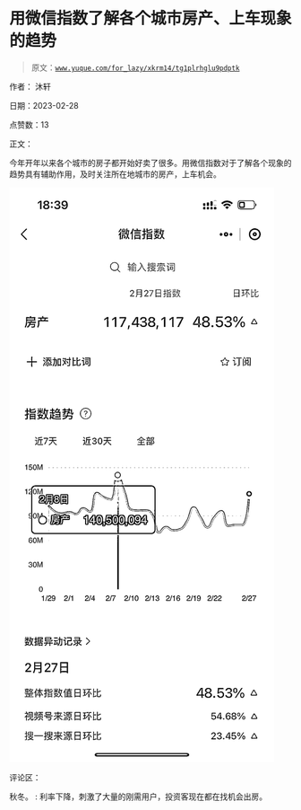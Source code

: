 # 用微信指数了解各个城市房产、上车现象的趋势

> 原文：[`www.yuque.com/for_lazy/xkrm14/tg1plrhglu9pdptk`](https://www.yuque.com/for_lazy/xkrm14/tg1plrhglu9pdptk)

作者： 沐轩 

日期：2023-02-28 

点赞数：13 

正文： 

今年开年以来各个城市的房子都开始好卖了很多。用微信指数对于了解各个现象的趋势具有辅助作用，及时关注所在地城市的房产，上车机会。 

![](img/10ed38ffc7124e5550258802a802ddb9.png) 

评论区： 

秋冬。 : 利率下降，刺激了大量的刚需用户，投资客现在都在找机会出房。 


